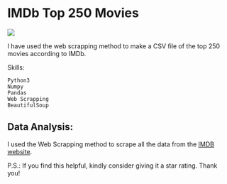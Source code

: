 # IMDb Top 250 Movies

<img src="https://i.redd.it/1jofyu3ugsiz.jpg">

I have used the web scrapping method to make a CSV file of the top 250 movies according to IMDb.

Skills:

    Python3
    Numpy
    Pandas
    Web Scrapping
    BeautifulSoup
    
## Data Analysis:

I used the Web Scrapping method to scrape all the data from the [IMDB website](https://www.imdb.com/chart/top/).

P.S.: If you find this helpful, kindly consider giving it a star rating. Thank you!
